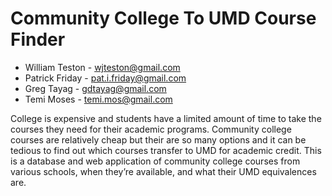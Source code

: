 # Community College To UMD Course Finder
* William Teston - wjteston@gmail.com
* Patrick Friday - pat.i.friday@gmail.com
* Greg Tayag - gdtayag@gmail.com
* Temi Moses - temi.mos@gmail.com

College is expensive and students have a limited amount of time to take the courses they need for their academic programs. Community college courses are relatively cheap but their are so many options and it can be tedious to find out which courses transfer to UMD for academic credit. This is a database and web application of community college courses from various schools, when they’re available, and what their UMD equivalences are.

